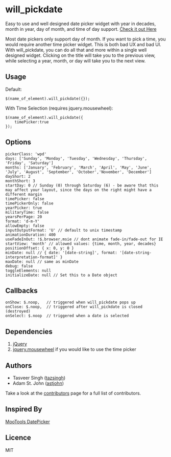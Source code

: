 will_pickdate
=============

Easy to use and well designed date picker widget with year in decades, month in year, day of month, and time of day support.
[Check it out Here](http://tazsingh.github.com/will_pickdate/ "will_pickdate on Github")

Most date pickers only support day of month. If you want to pick a time, you would require another time picker widget. This is both bad UX and bad UI.
With will_pickdate, you can do all that and more within a single well designed widget.
Clicking on the title will take you to the previous view, while selecting a year, month, or day will take you to the next view.

Usage
-----
Default:

    $(name_of_element).will_pickdate({});

With Time Selection (requires jquery.mousewheel):

    $(name_of_element).will_pickdate({
        timePicker:true
    });
    
Options
----------

    pickerClass: 'wpd'
    days: ['Sunday', 'Monday', 'Tuesday', 'Wednesday', 'Thursday', 'Friday', 'Saturday']
    months: ['January', 'February', 'March', 'April', 'May', 'June', 'July', 'August', 'September', 'October','November', 'December']
    dayShort: 2
    monthShort: 3
    startDay: 0 // Sunday (0) through Saturday (6) - be aware that this may affect your layout, since the days on the right might have a different margin
    timePicker: false
    timePickerOnly: false
    yearPicker: true
    militaryTime: false
    yearsPerPage: 20
    format: 'd-m-Y'
    allowEmpty: false
    inputOutputFormat: 'U' // default to unix timestamp
    animationDuration: 400
    useFadeInOut: !$.browser.msie // dont animate fade-in/fade-out for IE
    startView: 'month' // allowed values: {time, month, year, decades}
    positionOffset: { x: 0, y: 0 }
    minDate: null // { date: '[date-string]', format: '[date-string-interpretation-format]' }
    maxDate: null // same as minDate
    debug: false
    toggleElements: null
    initializeDate: null // Set this to a Date object

Callbacks
------

    onShow: $.noop,   // triggered when will_pickdate pops up
    onClose: $.noop,  // triggered after will_pickdate is closed (destroyed)
    onSelect: $.noop  // triggered when a date is selected


Dependencies
------------
1. [jQuery](http://jquery.com/ "jQuery")
2. [jquery.mousewheel](https://github.com/brandonaaron/jquery-mousewheel "jquery.mousewheel") if you would like to use the time picker


Authors
-------
* Tasveer Singh ([tazsingh](http://github.com/tazsingh "tazsingh")) 
* Adam St. John ([astjohn](http://github.com/astjohn "astjohn"))

Take a look at the [contributors](https://github.com/zenapsis/will_pickdate/contributors "contributors") page for a full list of contributors.

Inspired By
-----------
[MooTools DatePicker](https://github.com/monkeyphysics/mootools-datepicker "MooTools DatePicker")

Licence
-------
MIT
